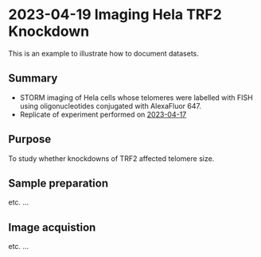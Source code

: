 # 2023-04-19 Imaging Hela TRF2 Knockdown

This is an example to illustrate how to document datasets.

## Summary

- STORM imaging of Hela cells whose telomeres were labelled with FISH using oligonucleotides conjugated with AlexaFluor 647.
- Replicate of experiment performed on [2023-04-17](../2023-04-17-hela-trf2-knockdowns/)

## Purpose

To study whether knockdowns of TRF2 affected telomere size.

## Sample preparation

etc. ...

## Image acquistion

etc. ...
